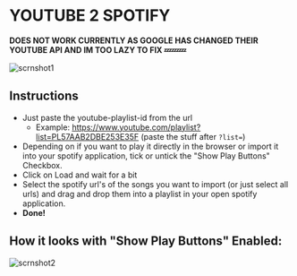 YOUTUBE 2 SPOTIFY
=================

**DOES NOT WORK CURRENTLY AS GOOGLE HAS CHANGED THEIR YOUTUBE API AND IM TOO LAZY TO FIX 💤💤💤**

![scrnshot1](https://cloud.githubusercontent.com/assets/7032914/6558937/80c602bc-c67f-11e4-87d6-32bd5f3e8f0e.PNG)

## Instructions ##

* Just paste the youtube-playlist-id from the url
  * Example: https://www.youtube.com/playlist?list=PL57AAB2DBE253E35F (paste the stuff after ```?list=```)
* Depending on if you want to play it directly in the browser or import it into your spotify application, tick or untick the "Show Play Buttons" Checkbox.
* Click on Load and wait for a bit
* Select the spotify url's of the songs you want to import (or just select all urls) and drag and drop them into a playlist in your open spotify application.
* **Done!**

## How it looks with "Show Play Buttons" Enabled: ##


![scrnshot2](https://cloud.githubusercontent.com/assets/7032914/6558957/a3ee80b6-c67f-11e4-8622-88fe720297d3.PNG)
